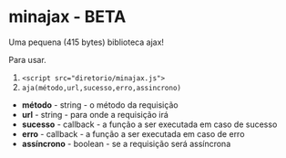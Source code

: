 # minajax - BETA

Uma pequena (415 bytes) biblioteca ajax!

Para usar.

1. `<script src="diretorio/minajax.js">`
2. `aja(método,url,sucesso,erro,assincrono)`

- **método** - string - o método da requisição 
- **url** - string - para onde a requisição irá
- **sucesso** - callback - a função a ser executada em caso de sucesso
- **erro** - callback - a função a ser executada em caso de erro
- **assíncrono** - boolean - se a requisição será assíncrona

